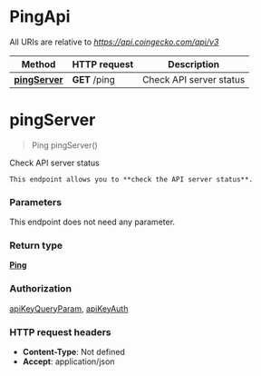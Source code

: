 # PingApi

All URIs are relative to *https://api.coingecko.com/api/v3*

| Method | HTTP request | Description |
|------------- | ------------- | -------------|
| [**pingServer**](PingApi.md#pingServer) | **GET** /ping | Check API server status |


<a name="pingServer"></a>
# **pingServer**
> Ping pingServer()

Check API server status

    This endpoint allows you to **check the API server status**.

### Parameters
This endpoint does not need any parameter.

### Return type

[**Ping**](../Models/Ping.md)

### Authorization

[apiKeyQueryParam](../README.md#apiKeyQueryParam), [apiKeyAuth](../README.md#apiKeyAuth)

### HTTP request headers

- **Content-Type**: Not defined
- **Accept**: application/json

